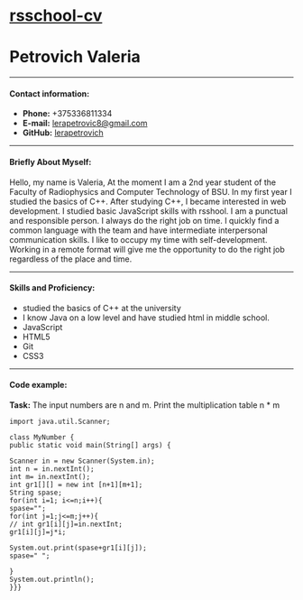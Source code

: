 # [rsschool-cv](https://lerapetrovich.github.io/rsschool-cv/ "Описание")

# Petrovich Valeria

***
#### Contact information:
- **Phone:** +375336811334
- **E-mail:** lerapetrovic8@gmail.com
- **GitHub:** [lerapetrovich ](https://github.com/ "Описание")

***

#### Briefly About Myself:

Hello, my name is Valeria, At the moment I am a 2nd year student of the Faculty of Radiophysics and Computer Technology of BSU. In my first year I studied the basics of C++. After studying C++, I became interested in web development. I studied basic JavaScript skills with rsshool. I am a punctual and responsible person. I always do the right job on time. I quickly find a common language with the team and have intermediate interpersonal communication skills. I like to occupy my time with self-development. Working in a remote format will give me the opportunity to do the right job regardless of the place and time.

***

#### Skills and Proficiency:
- studied the basics of C++ at the university
- I know Java on a low level and have studied html in middle school.
- JavaScript
- HTML5
- Git
- CSS3

***

#### Code example:
**Task:** The input numbers are n and m. Print the multiplication table n * m

```
import java.util.Scanner;

class MyNumber {
public static void main(String[] args) {

Scanner in = new Scanner(System.in);
int n = in.nextInt();
int m= in.nextInt();
int gr1[][] = new int [n+1][m+1];
String spase;
for(int i=1; i<=n;i++){
spase="";
for(int j=1;j<=m;j++){
// int gr1[i][j]=in.nextInt;
gr1[i][j]=j*i;

System.out.print(spase+gr1[i][j]);
spase=" ";

}
System.out.println();
}}}

```